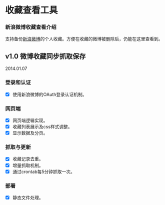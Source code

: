 # 收藏查看工具
### 新浪微博收藏查看介绍
支持备份[新浪微博](http://weibo.com/)的个人收藏。方便在收藏的微博被删除后，仍能在这里查看到。

## v1.0 微博收藏同步抓取保存

2014.01.07

### 登录和认证
* [x] 使用新浪微博的OAuth登录认证机制。

### 网页端
* [x] 网页端逻辑实现。
* [x] 收藏列表展示及css样式调整。
* [x] 显示数据及分页。

### 抓取与更新
* [x] 收藏记录去重。
* [x] 增量抓取机制。
* [x] 通过crontab每5分钟抓取一次。

### 部署
* [x] 静态文件处理。
